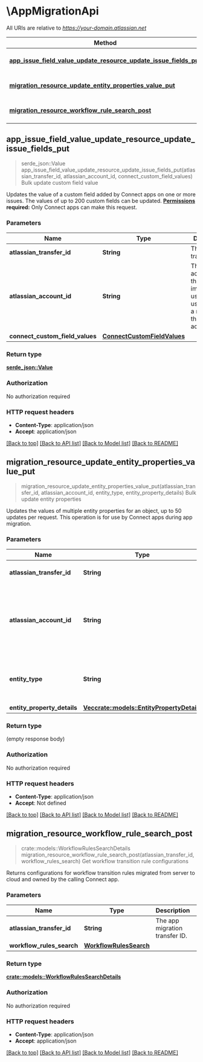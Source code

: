 # \AppMigrationApi

All URIs are relative to *https://your-domain.atlassian.net*

Method | HTTP request | Description
------------- | ------------- | -------------
[**app_issue_field_value_update_resource_update_issue_fields_put**](AppMigrationApi.md#app_issue_field_value_update_resource_update_issue_fields_put) | **PUT** /rest/atlassian-connect/1/migration/field | Bulk update custom field value
[**migration_resource_update_entity_properties_value_put**](AppMigrationApi.md#migration_resource_update_entity_properties_value_put) | **PUT** /rest/atlassian-connect/1/migration/properties/{entityType} | Bulk update entity properties
[**migration_resource_workflow_rule_search_post**](AppMigrationApi.md#migration_resource_workflow_rule_search_post) | **POST** /rest/atlassian-connect/1/migration/workflow/rule/search | Get workflow transition rule configurations



## app_issue_field_value_update_resource_update_issue_fields_put

> serde_json::Value app_issue_field_value_update_resource_update_issue_fields_put(atlassian_transfer_id, atlassian_account_id, connect_custom_field_values)
Bulk update custom field value

Updates the value of a custom field added by Connect apps on one or more issues. The values of up to 200 custom fields can be updated.  **[Permissions](#permissions) required:** Only Connect apps can make this request.

### Parameters


Name | Type | Description  | Required | Notes
------------- | ------------- | ------------- | ------------- | -------------
**atlassian_transfer_id** | **String** | The ID of the transfer. | [required] |
**atlassian_account_id** | **String** | The Atlassian account ID of the impersonated user. This user must be a member of the site admin group. | [required] |
**connect_custom_field_values** | [**ConnectCustomFieldValues**](ConnectCustomFieldValues.md) |  | [required] |

### Return type

[**serde_json::Value**](serde_json::Value.md)

### Authorization

No authorization required

### HTTP request headers

- **Content-Type**: application/json
- **Accept**: application/json

[[Back to top]](#) [[Back to API list]](../README.md#documentation-for-api-endpoints) [[Back to Model list]](../README.md#documentation-for-models) [[Back to README]](../README.md)


## migration_resource_update_entity_properties_value_put

> migration_resource_update_entity_properties_value_put(atlassian_transfer_id, atlassian_account_id, entity_type, entity_property_details)
Bulk update entity properties

Updates the values of multiple entity properties for an object, up to 50 updates per request. This operation is for use by Connect apps during app migration.

### Parameters


Name | Type | Description  | Required | Notes
------------- | ------------- | ------------- | ------------- | -------------
**atlassian_transfer_id** | **String** | The app migration transfer ID. | [required] |
**atlassian_account_id** | **String** | The Atlassian account ID of the impersonated user. This user must be a member of the site admin group. | [required] |
**entity_type** | **String** | The type indicating the object that contains the entity properties. | [required] |
**entity_property_details** | [**Vec<crate::models::EntityPropertyDetails>**](EntityPropertyDetails.md) |  | [required] |

### Return type

 (empty response body)

### Authorization

No authorization required

### HTTP request headers

- **Content-Type**: application/json
- **Accept**: Not defined

[[Back to top]](#) [[Back to API list]](../README.md#documentation-for-api-endpoints) [[Back to Model list]](../README.md#documentation-for-models) [[Back to README]](../README.md)


## migration_resource_workflow_rule_search_post

> crate::models::WorkflowRulesSearchDetails migration_resource_workflow_rule_search_post(atlassian_transfer_id, workflow_rules_search)
Get workflow transition rule configurations

Returns configurations for workflow transition rules migrated from server to cloud and owned by the calling Connect app.

### Parameters


Name | Type | Description  | Required | Notes
------------- | ------------- | ------------- | ------------- | -------------
**atlassian_transfer_id** | **String** | The app migration transfer ID. | [required] |
**workflow_rules_search** | [**WorkflowRulesSearch**](WorkflowRulesSearch.md) |  | [required] |

### Return type

[**crate::models::WorkflowRulesSearchDetails**](WorkflowRulesSearchDetails.md)

### Authorization

No authorization required

### HTTP request headers

- **Content-Type**: application/json
- **Accept**: application/json

[[Back to top]](#) [[Back to API list]](../README.md#documentation-for-api-endpoints) [[Back to Model list]](../README.md#documentation-for-models) [[Back to README]](../README.md)

